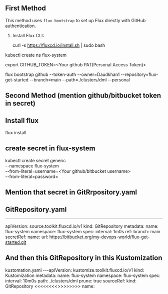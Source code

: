 ## First Method

This method uses `flux bootstrap` to set up Flux directly with GitHub authentication.

1. Install Flux CLI:

   curl -s https://fluxcd.io/install.sh | sudo bash

kubectl create ns flux-system


export GITHUB_TOKEN=<Your github PAT(Personal Access Token)>

flux bootstrap github
--token-auth
--owner=Daudkhan1
--repository=flux-get-started
--branch=main
--path=./clusters/dml
--personal

## Second Method (mention github/bitbucket token in secret) 

## Install flux
flux install

## create secret in flux-system 
kubectl create secret generic <secret-name> \
  --namespace flux-system \
  --from-literal=username=<Your github/bitbucket username> \
  --from-literal=password=<Your github PAT and app password for bitbucket>

## Mention that secret in GitRrpository.yaml

## GitRepository.yaml
---
apiVersion: source.toolkit.fluxcd.io/v1
kind: GitRepository
metadata:
  name: flux-system
  namespace: flux-system
spec:
  interval: 1m0s
  ref:
    branch: main
  secretRef:
    name: <secret-name>
  url: https://bitbucket.org/my-devops-world/flux-get-started.git


## And then this GitRepository in this Kustomization

kustomation.yaml
---apiVersion: kustomize.toolkit.fluxcd.io/v1
kind: Kustomization
metadata:
  name: flux-system
  namespace: flux-system
spec:
  interval: 10m0s
  path: ./clusters/dml
  prune: true
  sourceRef:
    kind: GitRepository <<<<<<<<<this is how kustomization use secret of repo credentials through GitRepository>>>>>>>>>
    name: <secret-name>
